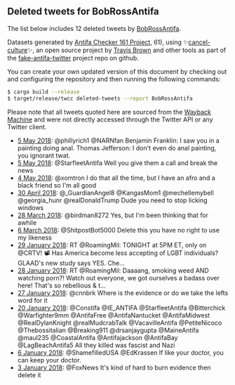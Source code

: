 ## Deleted tweets for BobRossAntifa

The list below includes 12 deleted tweets by
[BobRossAntifa](https://twitter.com/BobRossAntifa).



Datasets generated by [Antifa Checker 161 Project](https://twitter.com/antifacheck161), 61), using ✨[cancel-culture](https://github.com/travisbrown/cancel-culture)✨, an open source project by 
[Travis Brown](https://twitter.com/travisbrown) and other tools as part of the 
[fake-antifa-twitter](https://github.com/antifacheck161/fake-antifa-twitter) project repo on github.

You can create your own updated version of this document by checking out and configuring the
repository and then running the following commands:

```bash
$ cargo build --release
$ target/release/twcc deleted-tweets --report BobRossAntifa
```

Please note that all tweets quoted here are sourced from the
[Wayback Machine](https://web.archive.org) and were not directly accessed through the Twitter API or
any Twitter client.

* [ 5 May 2018](https://web.archive.org/web/20180505125452/https://twitter.com/BobRossAntifa/status/992749469849530368): @phillyrich1 @NARNfan Benjamin Franklin: I saw you in a painting doing anal. Thomas Jefferson: I don't even do anal painting, you ignorant twat. <!--992749469849530368-->
* [ 5 May 2018](https://web.archive.org/web/20180505125033/https://twitter.com/BobRossAntifa/status/992748383520649219): @StarfleetAntifa Well you give them a call and break the news <!--992748383520649219-->
* [ 4 May 2018](https://web.archive.org/web/20180504183919/https://twitter.com/BobRossAntifa/status/992473765647962115): @xomtron I do that all the time, but I have an afro and a black friend so I'm all good <!--992473765647962115-->
* [30 April 2018](https://web.archive.org/web/20180430184318/https://twitter.com/BobRossAntifa/status/991025216657805312): @_GuardianAngel8 @KangasMom1 @mechellemybell @georgia_hunr @realDonaldTrump Dude you need to stop licking windows <!--991025216657805312-->
* [28 March 2018](https://web.archive.org/web/20180328014611/https://twitter.com/BobRossAntifa/status/978810451286024193): @birdman8272 Yes, but I'm been thinking that for awhile <!--978810451286024193-->
* [ 6 March 2018](https://web.archive.org/web/20180306005703/https://twitter.com/BobRossAntifa/status/970825553430401026): @ShitpostBot5000 Delete this you have no right to use my likeness <!--970825553430401026-->
* [29 January 2018](https://web.archive.org/web/20180129205448/https://twitter.com/BobRossAntifa/status/958081013917339648): RT @RoamingMil: TONIGHT at 5PM ET, only on @CRTV! 📽️ Has America become less accepting of LGBT individuals? GLAAD's new study says YES. Che… <!--958081013917339648-->
* [28 January 2018](https://web.archive.org/web/20180128125848/https://twitter.com/BobRossAntifa/status/957598836733693952): RT @RoamingMil: Daaaang, smoking weed AND watching porn?! Watch out everyone, we got ourselves a badass over here! That's so rebellious &amp; t… <!--957598836733693952-->
* [27 January 2018](https://web.archive.org/web/20180127221536/https://twitter.com/BobRossAntifa/status/957376572180303873): @cnnbrk Where is the evidence or do we take the lefts word for it <!--957376572180303873-->
* [20 January 2018](https://web.archive.org/web/20180120160744/https://twitter.com/BobRossAntifa/status/954747280460079105): @Constifa @IE_ANTIFA @StarfleetAntifa @Bitterchick @Warfighter9mm @AntifaFree @AntifaNantucket @AntifaMidwest @RealDylanKnight @realMudcrabTalk @VacavilleAntifa @PetiteNicoco @Thebossitalian @Breaking911 @drsanjaygupta @MaineAntifa @maul235 @CoastalAntifa @Antifajackson @AntifaBay @LagBeachAntifa5 All they killed was fascist and Nazi <!--954747280460079105-->
* [ 6 January 2018](https://web.archive.org/web/20180106151316/https://twitter.com/BobRossAntifa/status/949660143326777345): @ShamefilledUSA @EdKrassen If like your doctor, you can keep your doctor. <!--949660143326777345-->
* [ 3 January 2018](https://web.archive.org/web/20180103213529/https://twitter.com/BobRossAntifa/status/948669167728775168): @FoxNews It's kind of hard to burn evidence then delete it <!--948669167728775168-->
